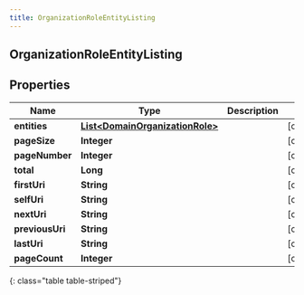 ```yaml
---
title: OrganizationRoleEntityListing
---
```


## OrganizationRoleEntityListing

## Properties

| Name            | Type                                                                                     | Description | Notes      |
| --------------- | ---------------------------------------------------------------------------------------- | ----------- | ---------- |
| **entities**    | <!----><!---->[**List&lt;DomainOrganizationRole&gt;**](DomainOrganizationRole.md)<!----> |             | [optional] |
| **pageSize**    | <!----><!---->**Integer**<!---->                                                         |             | [optional] |
| **pageNumber**  | <!----><!---->**Integer**<!---->                                                         |             | [optional] |
| **total**       | <!----><!---->**Long**<!---->                                                            |             | [optional] |
| **firstUri**    | <!----><!---->**String**<!---->                                                          |             | [optional] |
| **selfUri**     | <!----><!---->**String**<!---->                                                          |             | [optional] |
| **nextUri**     | <!----><!---->**String**<!---->                                                          |             | [optional] |
| **previousUri** | <!----><!---->**String**<!---->                                                          |             | [optional] |
| **lastUri**     | <!----><!---->**String**<!---->                                                          |             | [optional] |
| **pageCount**   | <!----><!---->**Integer**<!---->                                                         |             | [optional] |

{: class="table table-striped"}
